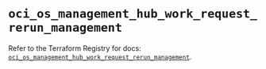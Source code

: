 # `oci_os_management_hub_work_request_rerun_management`

Refer to the Terraform Registry for docs: [`oci_os_management_hub_work_request_rerun_management`](https://registry.terraform.io/providers/oracle/oci/7.19.0/docs/resources/os_management_hub_work_request_rerun_management).
